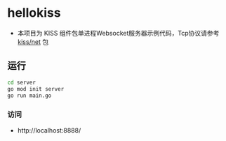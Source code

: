 # hellokiss

[1]: https://img.shields.io/badge/license-MIT-blue.svg
[2]: LICENSE.md
[3]: https://goreportcard.com/badge/github.com/nothollyhigh/hellokiss
[4]: https://goreportcard.com/report/github.com/nothollyhigh/hellokiss


- 本项目为 KISS 组件包单进程Websocket服务器示例代码，Tcp协议请参考 [kiss/net](https://github.com/nothollyhigh/kiss/blob/master/net/README.md) 包

## 运行

```sh
cd server
go mod init server
go run main.go
```

### 访问

- http://localhost:8888/